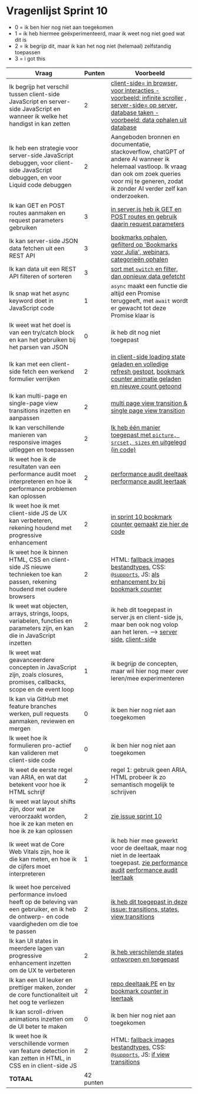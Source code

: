# Vragenlijst Sprint 10

* 0 = ik ben hier nog niet aan toegekomen 
* 1 = ik heb hiermee geëxperimenteerd, maar ik weet nog niet goed wat dit is
* 2 = ik begrijp dit, maar ik kan het nog niet (helemaal) zelfstandig toepassen 
* 3 = i got this

| Vraag | Punten | Voorbeeld |
|-------|--------|-----------|
| Ik begrijp het verschil tussen client-side JavaScript en server-side JavaScript en wanneer ik welke het handigst in kan zetten | 2 | [client-side= in browser, voor interacties - voorbeeld: infinite scroller](https://github.com/julia-stevens/user-experience-enhanced-website/blob/4b6083f4d0edf20cfde4b2a64f00cf5563ffda17/public/scripts/index.js#L1-L21) , [server-side= op server, database taken - voorbeeld: data ophalen uit database](https://github.com/julia-stevens/user-experience-enhanced-website/blob/4b6083f4d0edf20cfde4b2a64f00cf5563ffda17/server.js#L28-L29) |
| Ik heb een strategie voor server-side JavaScript debuggen, voor client-side JavaScript debuggen, en voor Liquid code debuggen | 2 | Aangeboden bronnen en documentatie, stackoverflow, chatGPT of andere AI wanneer ik helemaal vastloop. Ik vraag dan ook om zoek queries voor mij te generen, zodat ik zonder AI verder zelf kan onderzoeken. |
| Ik kan GET en POST routes aanmaken en request parameters gebruiken | 3 | [in server.js heb ik GET en POST routes en gebruik daarin request parameters](https://github.com/julia-stevens/user-experience-enhanced-website/blob/main/server.js) |
| Ik kan server-side JSON data fetchen uit een REST API | 3 | [bookmarks ophalen, gefilterd op 'Bookmarks voor Julia', webinars, categorieën ophalen](https://github.com/julia-stevens/user-experience-enhanced-website/blob/4b6083f4d0edf20cfde4b2a64f00cf5563ffda17/server.js#L161-L181) |
| Ik kan data uit een REST API filteren of sorteren | 3 | [sort met `switch` en filter, dan opnieuw data gefetcht](https://github.com/julia-stevens/user-experience-enhanced-website/blob/4b6083f4d0edf20cfde4b2a64f00cf5563ffda17/server.js#L82-L109) |
| Ik snap wat het async keyword doet in JavaScript code | 1 | `async` maakt een functie die altijd een Promise teruggeeft, met `await` wordt er gewacht tot deze Promise klaar is |
| Ik weet wat het doel is van een try/catch block en kan het gebruiken bij het parsen van JSON | 0 | ik heb dit nog niet toegepast |
| Ik kan met een client-side fetch een werkend formulier verrijken | 2 | [in client-side loading state geladen en volledige refresh gestopt](https://github.com/julia-stevens/user-experience-enhanced-website/blob/4b6083f4d0edf20cfde4b2a64f00cf5563ffda17/public/scripts/bookmarks.js#L1-L30), [bookmark counter animatie geladen en nieuwe count getoond](https://github.com/julia-stevens/user-experience-enhanced-website/blob/4b6083f4d0edf20cfde4b2a64f00cf5563ffda17/public/scripts/bookmarks.js#L33-L49) |
| Ik kan multi-page en single-page view transitions inzetten en aanpassen | 2 | [multi page view transition & single page view transition](https://github.com/julia-stevens/user-experience-enhanced-website/blob/main/public/styles/viewtransitions.css) |
| Ik kan verschillende manieren van responsive images uitleggen en toepassen | 2 | [Ik heb één manier toegepast met `picture, srcset, sizes` en uitgelegd (in code)](https://github.com/julia-stevens/user-experience-enhanced-website/blob/aeb038d7fb9e002d3d1155a4101bfda5b3d6434b/views/partials/webinar-card.liquid#L5-L32) |
| Ik weet hoe ik de resultaten van een performance audit moet interpreteren en hoe ik performance problemen kan oplossen | 2 | [performance audit deeltaak](https://github.com/julia-stevens/performance-audit) [performance audit leertaak](https://github.com/julia-stevens/user-experience-enhanced-website/issues/8)|
| Ik weet hoe ik met client-side JS de UX kan verbeteren, rekening houdend met progressive enhancement | 2 | [in sprint 10 bookmark counter gemaakt](https://github.com/julia-stevens/user-experience-enhanced-website/issues/17) [zie hier de code](https://github.com/julia-stevens/user-experience-enhanced-website/blob/aeb038d7fb9e002d3d1155a4101bfda5b3d6434b/public/scripts/bookmarks.js#L33-L49)|
| Ik weet hoe ik binnen HTML, CSS en client-side JS nieuwe technieken toe kan passen, rekening houdend met oudere browsers | 2 | HTML: [fallback images bestandtypes](https://github.com/julia-stevens/user-experience-enhanced-website/blob/4a5cc5c6d8a18a6ea81779b5b3072f41234111a4/views/partials/webinar-card.liquid#L5-L32 ), CSS: [`@supports`](https://github.com/julia-stevens/user-experience-enhanced-website/blob/aeb038d7fb9e002d3d1155a4101bfda5b3d6434b/public/styles/header.css#L45-L53), JS: [als enhancement bv bij bookmark counter](https://github.com/julia-stevens/user-experience-enhanced-website/blob/aeb038d7fb9e002d3d1155a4101bfda5b3d6434b/public/scripts/bookmarks.js#L33-L49) |
| Ik weet wat objecten, arrays, strings, loops, variabelen, functies en parameters zijn, en kan die in JavaScript inzetten | 2 | ik heb dit toegepast in server.js en client-side js, maar ben ook nog volop aan het leren. --> [server side](https://github.com/julia-stevens/user-experience-enhanced-website/blob/main/server.js), [client-side](https://github.com/julia-stevens/user-experience-enhanced-website/blob/main/public/scripts/bookmarks.js) |
| Ik weet wat geavanceerdere concepten in JavaScript zijn, zoals closures, promises, callbacks, scope en de event loop | 1 | ik begrijp de concepten, maar wil hier nog meer over leren/mee experimenteren |
| Ik kan via GitHub met feature branches werken, pull requests aanmaken, reviewen en mergen | 0 | ik ben hier nog niet aan toegekomen |
| Ik weet hoe ik formulieren pro-actief kan valideren met client-side code | 0 | ik ben hier nog niet aan toegekomen |
| Ik weet de eerste regel van ARIA, en wat dat betekent voor hoe ik HTML schrijf | 2 | regel 1: gebruik geen ARIA, HTML probeer ik zo semantisch mogelijk te schrijven |
| Ik weet wat layout shifts zijn, door wat ze veroorzaakt worden, hoe ik ze kan meten en hoe ik ze kan oplossen | 2 | [zie issue sprint 10](https://github.com/julia-stevens/user-experience-enhanced-website/issues/8) |
| Ik weet wat de Core Web Vitals zijn, hoe ik die kan meten, en hoe ik de cijfers moet interpreteren | 1 | ik heb hier mee gewerkt voor de deeltaak, maar nog niet in de leertaak toegepast. [zie performance audit](https://github.com/julia-stevens/performance-audit) [performance audit leertaak](https://github.com/julia-stevens/user-experience-enhanced-website/issues/8) |
| Ik weet hoe perceived performance invloed heeft op de beleving van een gebruiker, en ik heb de ontwerp- en code vaardigheden om die toe te passen | 2 | [ik heb dit toegepast in deze issue: transitions, states, view transitions](https://github.com/julia-stevens/user-experience-enhanced-website/issues/16) |
| Ik kan UI states in meerdere lagen van progressive enhancement inzetten om de UX te verbeteren | 2 | [ik heb verschilende states ontworpen en toegepast](https://github.com/julia-stevens/user-experience-enhanced-website/issues/16) |
| Ik kan een UI leuker en prettiger maken, zonder de core functionaliteit uit het oog te verliezen | 2 | [repo deeltaak PE](https://github.com/julia-stevens/progressive-enhancement) en [bv bookmark counter in leertaak](https://github.com/julia-stevens/user-experience-enhanced-website/issues/17) |
| Ik kan scroll-driven animations inzetten om de UI beter te maken | 0 | ik ben hier nog niet aan toegekomen |
| Ik weet hoe ik verschillende vormen van feature detection in kan zetten in HTML, in CSS en in client-side JS | 2 | HTML: [fallback images bestandtypes](https://github.com/julia-stevens/user-experience-enhanced-website/blob/4a5cc5c6d8a18a6ea81779b5b3072f41234111a4/views/partials/webinar-card.liquid#L5-L32 ), CSS: [`@supports`](https://github.com/julia-stevens/user-experience-enhanced-website/blob/aeb038d7fb9e002d3d1155a4101bfda5b3d6434b/public/styles/header.css#L45-L53), JS: [if view transitions](https://github.com/julia-stevens/user-experience-enhanced-website/blob/aeb038d7fb9e002d3d1155a4101bfda5b3d6434b/public/scripts/bookmarks.js#L54) |
| **TOTAAL** | 42 punten |